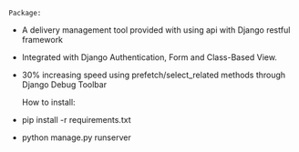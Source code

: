 	Package:

-  A delivery management tool provided with using api with Django restful framework
-  Integrated with Django Authentication, Form and Class-Based View.
-  30% increasing speed using  prefetch/select_related methods through Django Debug Toolbar

	How to install:

-  pip install -r requirements.txt
-  python manage.py runserver